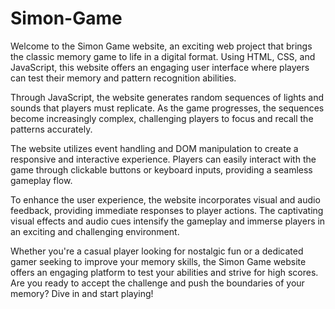 # Simon-Game
Welcome to the Simon Game website, an exciting web project that brings the classic memory game to life in a digital format. Using HTML, CSS, and JavaScript, this website offers an engaging user interface where players can test their memory and pattern recognition abilities.

Through JavaScript, the website generates random sequences of lights and sounds that players must replicate. As the game progresses, the sequences become increasingly complex, challenging players to focus and recall the patterns accurately.

The website utilizes event handling and DOM manipulation to create a responsive and interactive experience. Players can easily interact with the game through clickable buttons or keyboard inputs, providing a seamless gameplay flow.

To enhance the user experience, the website incorporates visual and audio feedback, providing immediate responses to player actions. The captivating visual effects and audio cues intensify the gameplay and immerse players in an exciting and challenging environment.

Whether you're a casual player looking for nostalgic fun or a dedicated gamer seeking to improve your memory skills, the Simon Game website offers an engaging platform to test your abilities and strive for high scores. Are you ready to accept the challenge and push the boundaries of your memory? Dive in and start playing!
